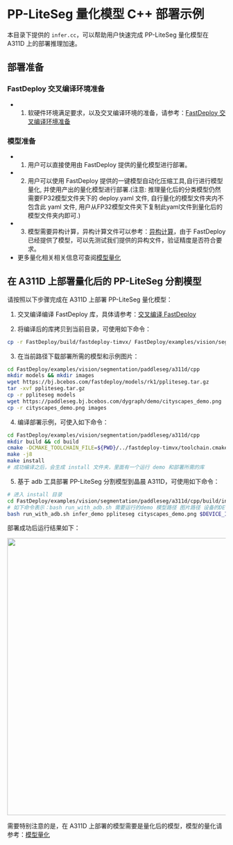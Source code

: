 # PP-LiteSeg 量化模型 C++ 部署示例

本目录下提供的 `infer.cc`，可以帮助用户快速完成 PP-LiteSeg 量化模型在 A311D 上的部署推理加速。

## 部署准备
### FastDeploy 交叉编译环境准备
- 1. 软硬件环境满足要求，以及交叉编译环境的准备，请参考：[FastDeploy 交叉编译环境准备](../../../../../../docs/cn/build_and_install/a311d.md#交叉编译环境搭建)  

### 模型准备
- 1. 用户可以直接使用由 FastDeploy 提供的量化模型进行部署。
- 2. 用户可以使用 FastDeploy 提供的一键模型自动化压缩工具,自行进行模型量化, 并使用产出的量化模型进行部署.(注意: 推理量化后的分类模型仍然需要FP32模型文件夹下的 deploy.yaml 文件, 自行量化的模型文件夹内不包含此 yaml 文件, 用户从FP32模型文件夹下复制此yaml文件到量化后的模型文件夹内即可.)
- 3. 模型需要异构计算，异构计算文件可以参考：[异构计算](./../../../../../../docs/cn/faq/heterogeneous_computing_on_timvx_npu.md)，由于 FastDeploy 已经提供了模型，可以先测试我们提供的异构文件，验证精度是否符合要求。
- 更多量化相关相关信息可查阅[模型量化](../../quantize/README.md)

## 在 A311D 上部署量化后的 PP-LiteSeg 分割模型
请按照以下步骤完成在 A311D 上部署 PP-LiteSeg 量化模型：
1. 交叉编译编译 FastDeploy 库，具体请参考：[交叉编译 FastDeploy](../../../../../../docs/cn/build_and_install/a311d.md#基于-paddlelite-的-fastdeploy-交叉编译库编译)

2. 将编译后的库拷贝到当前目录，可使用如下命令：
```bash
cp -r FastDeploy/build/fastdeploy-timvx/ FastDeploy/examples/vision/segmentation/paddleseg/a311d/cpp
```

3. 在当前路径下载部署所需的模型和示例图片：
```bash
cd FastDeploy/examples/vision/segmentation/paddleseg/a311d/cpp
mkdir models && mkdir images
wget https://bj.bcebos.com/fastdeploy/models/rk1/ppliteseg.tar.gz
tar -xvf ppliteseg.tar.gz
cp -r ppliteseg models
wget https://paddleseg.bj.bcebos.com/dygraph/demo/cityscapes_demo.png
cp -r cityscapes_demo.png images
```

4. 编译部署示例，可使入如下命令：
```bash
cd FastDeploy/examples/vision/segmentation/paddleseg/a311d/cpp
mkdir build && cd build
cmake -DCMAKE_TOOLCHAIN_FILE=${PWD}/../fastdeploy-timvx/toolchain.cmake -DFASTDEPLOY_INSTALL_DIR=${PWD}/../fastdeploy-timvx -DTARGET_ABI=arm64 ..
make -j8
make install
# 成功编译之后，会生成 install 文件夹，里面有一个运行 demo 和部署所需的库
```

5. 基于 adb 工具部署 PP-LiteSeg 分割模型到晶晨 A311D，可使用如下命令：
```bash
# 进入 install 目录
cd FastDeploy/examples/vision/segmentation/paddleseg/a311d/cpp/build/install/
# 如下命令表示：bash run_with_adb.sh 需要运行的demo 模型路径 图片路径 设备的DEVICE_ID
bash run_with_adb.sh infer_demo ppliteseg cityscapes_demo.png $DEVICE_ID
```

部署成功后运行结果如下：

<img width="640" src="https://user-images.githubusercontent.com/30516196/205544166-9b2719ff-ed82-4908-b90a-095de47392e1.png">

需要特别注意的是，在 A311D 上部署的模型需要是量化后的模型，模型的量化请参考：[模型量化](../../../../../../docs/cn/quantize.md)
